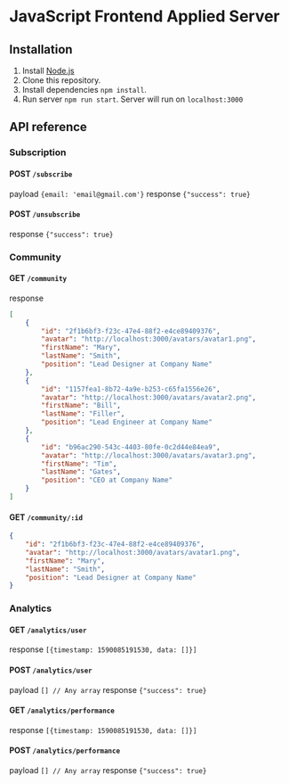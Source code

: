 # JavaScript Frontend Applied Server

## Installation
1. Install [Node.js](https://nodejs.org/en/download/)
2. Clone this repository.
3. Install dependencies `npm install`.
4. Run server `npm run start`. Server will run on `localhost:3000`

## API reference

### Subscription
#### POST `/subscribe`
payload `{email: 'email@gmail.com'}`
response `{"success": true}`

#### POST `/unsubscribe`
response `{"success": true}`

### Community
#### GET `/community`
response
```json
[
    {
        "id": "2f1b6bf3-f23c-47e4-88f2-e4ce89409376",
        "avatar": "http://localhost:3000/avatars/avatar1.png",
        "firstName": "Mary",
        "lastName": "Smith",
        "position": "Lead Designer at Company Name"
    },
    {
        "id": "1157fea1-8b72-4a9e-b253-c65fa1556e26",
        "avatar": "http://localhost:3000/avatars/avatar2.png",
        "firstName": "Bill",
        "lastName": "Filler",
        "position": "Lead Engineer at Company Name"
    },
    {
        "id": "b96ac290-543c-4403-80fe-0c2d44e84ea9",
        "avatar": "http://localhost:3000/avatars/avatar3.png",
        "firstName": "Tim",
        "lastName": "Gates",
        "position": "CEO at Company Name"
    }
]
```

#### GET `/community/:id`
```json
{
    "id": "2f1b6bf3-f23c-47e4-88f2-e4ce89409376",
    "avatar": "http://localhost:3000/avatars/avatar1.png",
    "firstName": "Mary",
    "lastName": "Smith",
    "position": "Lead Designer at Company Name"
}
```

### Analytics
#### GET `/analytics/user`
response `[{timestamp: 1590085191530, data: []}]`

#### POST `/analytics/user`
payload `[] // Any array`
response `{"success": true}`

#### GET `/analytics/performance`
response `[{timestamp: 1590085191530, data: []}]`

#### POST `/analytics/performance`
payload `[] // Any array`
response `{"success": true}`

